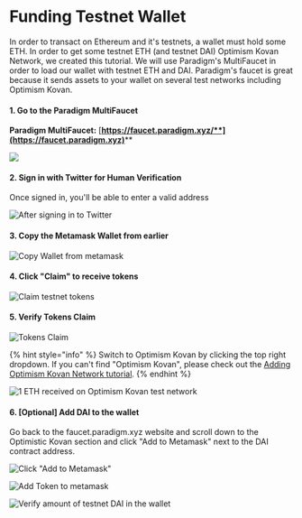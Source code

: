 # Funding Testnet Wallet

In order to transact on Ethereum and it's testnets, a wallet must hold some ETH. In order to get some testnet ETH (and testnet DAI) Optimism Kovan Network, we created this tutorial. We will use Paradigm's MultiFaucet in order to load our wallet with testnet ETH and DAI. Paradigm's faucet is great because it sends assets to your wallet on several test networks including Optimism Kovan.

#### **1. Go to the Paradigm MultiFaucet**

**Paradigm MultiFaucet:** [**https://faucet.paradigm.xyz/**](https://faucet.paradigm.xyz)****

![](<../../.gitbook/assets/image (5).png>)

#### 2. Sign in with Twitter for Human Verification

Once signed in, you'll be able to enter a valid address

![After signing in to Twitter](<../../.gitbook/assets/image (6).png>)

#### 3. Copy the Metamask Wallet from earlier

![Copy Wallet from metamask](<../../.gitbook/assets/image (19).png>)

#### 4. Click "Claim" to receive tokens

![Claim testnet tokens](<../../.gitbook/assets/image (35).png>)

#### 5. Verify Tokens Claim

![Tokens Claim](<../../.gitbook/assets/image (16).png>)

{% hint style="info" %}
Switch to Optimism Kovan by clicking the top right dropdown. If you can't find "Optimism Kovan", please check out the [Adding Optimism Kovan Network tutorial](adding-optimism-kovan-network.md).
{% endhint %}

![1 ETH received on Optimism Kovan test network](<../../.gitbook/assets/image (3).png>)

#### 6. \[Optional] Add DAI to the wallet

Go back to the faucet.paradigm.xyz website and scroll down to the Optimistic Kovan section and click "Add to Metamask" next to the DAI contract address.

![Click "Add to Metamask"](<../../.gitbook/assets/image (44).png>)

![Add Token to metamask](<../../.gitbook/assets/image (39).png>)

![Verify amount of testnet DAI in the wallet](<../../.gitbook/assets/image (43).png>)
